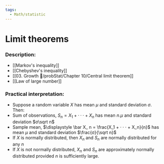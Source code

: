 ```yaml
---
tags:
  - Math/statistic
---
```

# Limit theorems
### Description:
- [[Markov's inequality]]
- [[Chebyshev's inequality]]
- [[03. Growth 🌻/probStat/Chapter 10/Central limit theorem]]
- [[Law of large number]]
### Practical interpretation:
- Suppose a random variable $X$ has mean $μ$ and standard deviation $σ$. Then:
- Sum of observations, $S_n = X_1 + · · · + X_n$ has mean $n.μ$ and standard deviation $σ\sqrt n$
- Sample mean, $\displaystyle \bar X_ n = \frac{X_1 + · · · + X_n}{n}$  has mean $μ$ and standard deviation $\frac{σ}{\sqrt n}$  
- If $X$ is normally distributed, then $X_n$ and $S_n$ are normally distributed for any $n$
- If $X$ is not normally distributed, $X_n$ and $S_n$ are approximately normally distributed provided $n$ is sufficiently large.  
<!--ID: 1708098043470-->

